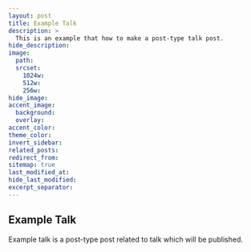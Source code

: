 ```yaml
---
layout: post
title: Example Talk
description: >
  This is an example that how to make a post-type talk post.
hide_description:
image:
  path:
  srcset:
    1024w:
    512w:
    256w:
hide_image:
accent_image:
  background:
  overlay:
accent_color:
theme_color:
invert_sidebar:
related_posts:
redirect_from:
sitemap: true
last_modified_at:
hide_last_modified:
excerpt_separator:
---
```


## Example Talk

Example talk is a post-type post related to talk which will be published.
